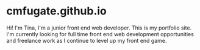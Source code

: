 # cmfugate.github.io
Hi! I'm Tina, I'm a junior front end web developer. This is my portfolio site. 
I'm currently looking for full time front end web development opportunities and freelance work as I continue to level up my front end game.
